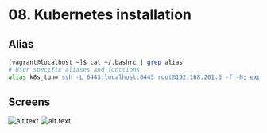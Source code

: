 # 08. Kubernetes installation

## Alias

```bash
[vagrant@localhost ~]$ cat ~/.bashrc | grep alias
# User specific aliases and functions
alias k8s_tun='ssh -L 6443:localhost:6443 root@192.168.201.6 -f -N; export KUBECONFIG=$KUBECONFIG:$HOME/.kube/config_ws'
```
## Screens
![alt text](https://github.com/yura-4wojxb/sa.it-academy.by/blob/m-sa2-14-20/Yury_Valevaty/08.Kubernetes_installation/k9s.png)
![alt text](https://github.com/yura-4wojxb/sa.it-academy.by/blob/m-sa2-14-20/Yury_Valevaty/08.Kubernetes_installation/kube.png)
